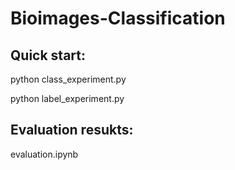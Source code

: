 # Bioimages-Classification

Quick start:
---
python class_experiment.py 

python label_experiment.py

Evaluation resukts:
---
evaluation.ipynb

